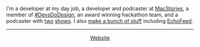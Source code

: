 I'm a developer at my day job, a developer and podcaster at [MacStories](https://macstories.net/about), a member of [#DevsDoDesign](http://devsdodesign.com), an award winning hackathon team, and a podcaster with [two](https://ruminatepodcast.com) [shows](https://wegot.family). I also [make a bunch of stuff](/projects) including [EchoFeed](https://echofeed.app).

---

<p align="center"><a href="https://rknight.me">Website</a>
  
<a style="display: none;" rel="me" href="https://social.lol/@robb"></a>
